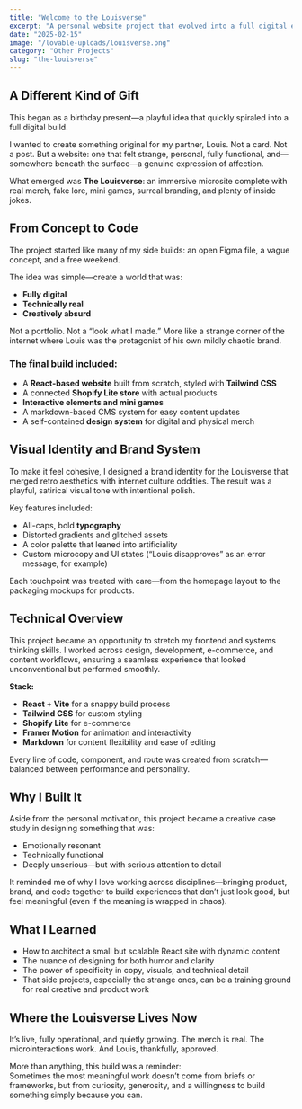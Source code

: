 ```yaml
---
title: "Welcome to the Louisverse"
excerpt: "A personal website project that evolved into a full digital experience—complete with merch, interactive features, and a surreal brand identity. Built from scratch as both a creative challenge and a gift."
date: "2025-02-15"
image: "/lovable-uploads/louisverse.png"
category: "Other Projects"
slug: "the-louisverse"
---
```


## A Different Kind of Gift

This began as a birthday present—a playful idea that quickly spiraled into a full digital build.

I wanted to create something original for my partner, Louis. Not a card. Not a post. But a website: one that felt strange, personal, fully functional, and—somewhere beneath the surface—a genuine expression of affection.

What emerged was **The Louisverse**: an immersive microsite complete with real merch, fake lore, mini games, surreal branding, and plenty of inside jokes.

## From Concept to Code

The project started like many of my side builds: an open Figma file, a vague concept, and a free weekend.

The idea was simple—create a world that was:
- **Fully digital**
- **Technically real**
- **Creatively absurd**

Not a portfolio. Not a “look what I made.” More like a strange corner of the internet where Louis was the protagonist of his own mildly chaotic brand.

### The final build included:
- A **React-based website** built from scratch, styled with **Tailwind CSS**
- A connected **Shopify Lite store** with actual products
- **Interactive elements and mini games**
- A markdown-based CMS system for easy content updates
- A self-contained **design system** for digital and physical merch

## Visual Identity and Brand System

To make it feel cohesive, I designed a brand identity for the Louisverse that merged retro aesthetics with internet culture oddities. The result was a playful, satirical visual tone with intentional polish.

Key features included:
- All-caps, bold **typography**
- Distorted gradients and glitched assets
- A color palette that leaned into artificiality
- Custom microcopy and UI states (“Louis disapproves” as an error message, for example)

Each touchpoint was treated with care—from the homepage layout to the packaging mockups for products.

## Technical Overview

This project became an opportunity to stretch my frontend and systems thinking skills. I worked across design, development, e-commerce, and content workflows, ensuring a seamless experience that looked unconventional but performed smoothly.

**Stack:**
- **React + Vite** for a snappy build process
- **Tailwind CSS** for custom styling
- **Shopify Lite** for e-commerce
- **Framer Motion** for animation and interactivity
- **Markdown** for content flexibility and ease of editing

Every line of code, component, and route was created from scratch—balanced between performance and personality.

## Why I Built It

Aside from the personal motivation, this project became a creative case study in designing something that was:
- Emotionally resonant  
- Technically functional  
- Deeply unserious—but with serious attention to detail

It reminded me of why I love working across disciplines—bringing product, brand, and code together to build experiences that don’t just look good, but feel meaningful (even if the meaning is wrapped in chaos).

## What I Learned

- How to architect a small but scalable React site with dynamic content
- The nuance of designing for both humor and clarity
- The power of specificity in copy, visuals, and technical detail
- That side projects, especially the strange ones, can be a training ground for real creative and product work

## Where the Louisverse Lives Now

It’s live, fully operational, and quietly growing. The merch is real. The microinteractions work. And Louis, thankfully, approved.

More than anything, this build was a reminder:  
Sometimes the most meaningful work doesn’t come from briefs or frameworks, but from curiosity, generosity, and a willingness to build something simply because you can.